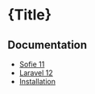 # {Title}

## Documentation

- [Sofie 11](https://gitlab.com/bttr-devs/sofie/-/tree/11.x/docs)
- [Laravel 12](https://laravel.com/docs/12.x)
- [Installation](https://gitlab.com/bttr-devs/sofie/-/blob/11.x/docs/getting-started.md)
